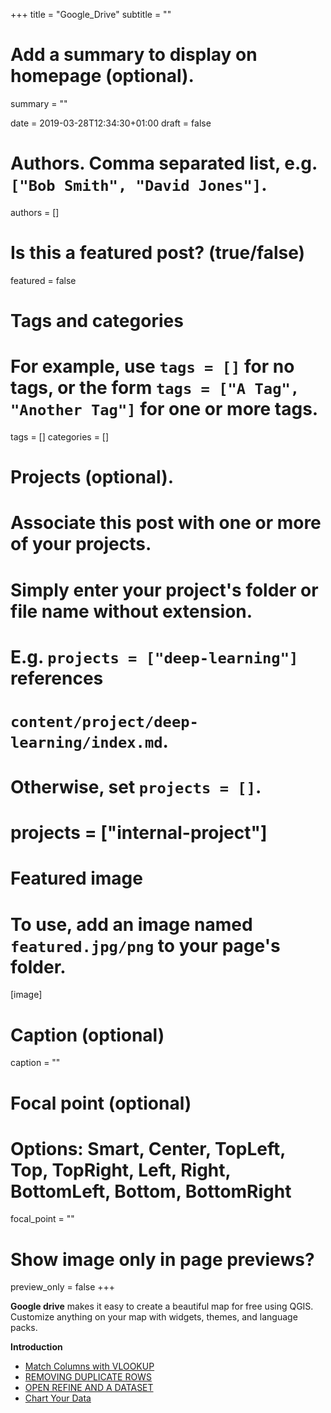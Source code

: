 +++
title = "Google_Drive"
subtitle = ""

# Add a summary to display on homepage (optional).
summary = ""

date = 2019-03-28T12:34:30+01:00
draft = false

# Authors. Comma separated list, e.g. `["Bob Smith", "David Jones"]`.
authors = []

# Is this a featured post? (true/false)
featured = false

# Tags and categories
# For example, use `tags = []` for no tags, or the form `tags = ["A Tag", "Another Tag"]` for one or more tags.
tags = []
categories = []

# Projects (optional).
#   Associate this post with one or more of your projects.
#   Simply enter your project's folder or file name without extension.
#   E.g. `projects = ["deep-learning"]` references
#   `content/project/deep-learning/index.md`.
#   Otherwise, set `projects = []`.
# projects = ["internal-project"]

# Featured image
# To use, add an image named `featured.jpg/png` to your page's folder.
[image]
  # Caption (optional)
  caption = ""

  # Focal point (optional)
  # Options: Smart, Center, TopLeft, Top, TopRight, Left, Right, BottomLeft, Bottom, BottomRight
  focal_point = ""

  # Show image only in page previews?
  preview_only = false
+++

**Google drive** makes it easy to create a beautiful map for free using QGIS. Customize anything on your map with widgets, themes, and language packs.

**Introduction**

- [Match Columns with VLOOKUP](https://datavizforall.org/vlookup.html)
- [REMOVING DUPLICATE ROWS](https://trendct.org/2015/08/28/getting-rid-of-duplicate-rows-using-google-sheets/)
- [OPEN REFINE AND A DATASET](https://trendct.org/2015/04/24/john-jonathan-and-johnny-how-to-merge-them-in-open-refine/)
- [Chart Your Data](https://datavizforall.org/chart.html)
